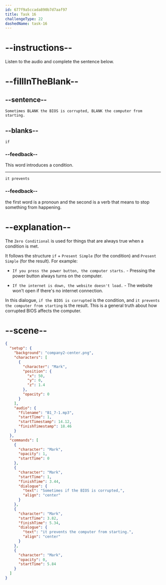 ```yaml
---
id: 677f9a5ccada890b7d7aaf97
title: Task 16
challengeType: 22
dashedName: task-16
---
```


<!-- (audio) Mark: Sometimes if the BIOS is corrupted, it prevents the computer from starting. -->

# --instructions--

Listen to the audio and complete the sentence below.

# --fillInTheBlank--

## --sentence--

`Sometimes BLANK the BIOS is corrupted, BLANK the computer from starting.`

## --blanks--

`if`

### --feedback--

This word introduces a condition.

---

`it prevents`

### --feedback--

the first word is a pronoun and the second is a verb that means to stop something from happening.

# --explanation--

The `Zero Conditional` is used for things that are always true when a condition is met. 

It follows the structure `if` + `Present Simple` (for the condition) and `Present Simple` (for the result). For example:

- `If you press the power button, the computer starts.` - Pressing the power button always turns on the computer.

- `If the internet is down, the website doesn't load.` - The website won't open if there's no internet connection.

In this dialogue, `if the BIOS is corrupted` is the condition, and `it prevents the computer from starting` is the result. This is a general truth about how corrupted BIOS affects the computer.

# --scene--

```json
{
  "setup": {
    "background": "company2-center.png",
    "characters": [
      {
        "character": "Mark",
        "position": {
          "x": 50,
          "y": 0,
          "z": 1.4
        },
        "opacity": 0
      }
    ],
    "audio": {
      "filename": "B1_7-1.mp3",
      "startTime": 1,
      "startTimestamp": 14.12,
      "finishTimestamp": 18.46
    }
  },
  "commands": [
    {
      "character": "Mark",
      "opacity": 1,
      "startTime": 0
    },
    {
      "character": "Mark",
      "startTime": 1,
      "finishTime": 3.44,
      "dialogue": {
        "text": "Sometimes if the BIOS is corrupted,",
        "align": "center"
      }
    },
    {
      "character": "Mark",
      "startTime": 3.82,
      "finishTime": 5.34,
      "dialogue": {
        "text": "it prevents the computer from starting.",
        "align": "center"
      }
    },
    {
      "character": "Mark",
      "opacity": 0,
      "startTime": 5.84
    }
  ]
}
```
